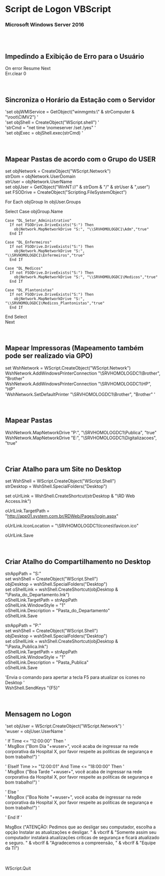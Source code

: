 # Script de Logon VBScript
### Microsoft Windows Server 2016  


<br><br>

## Impedindo a Exibição de Erro para o Usuário                               


On error Resume Next <br>
Err.clear 0 <br><br><br>



## Sincroniza o Horário da Estação com o Servidor                                   


'set objWMIService = GetObject("winmgmts:\\" & strComputer & "\root\CIMV2") ' <br>
'set objShell = CreateObject("WScript.shell") ' <br>
'strCmd = "net time \\nomeserver /set /yes" ' <br>
'set objExec = objShell.exec(strCmd) ' <br><br><br>



## Mapear Pastas de acordo com o Grupo do USER                               


set objNetwork = CreateObject("WScript.Network") <br>
strDom = objNetwork.UserDomain <br>
strUser = objNetwork.UserName <br>
set objUser = GetObject("WinNT://" & strDom & "/" & strUser & ",user") <br>
set FSODrive = CreateObject("Scripting.FileSystemObject") <br>

For Each objGroup In objUser.Groups <br>

  Select Case objGroup.Name <br>
  
    Case "DL_Setor_Administrativo"
      If not FSODrive.DriveExists("S:") Then
        objNetwork.MapNetworkDrive "S:", "\\SRVHOMOLOGDC1\Adm","true"
      End If

    Case "DL_Enfermeiros"
      If not FSODrive.DriveExists("S:") Then
        objNetwork.MapNetworkDrive "S:", "\\SRVHOMOLOGDC1\Enfermeiros","true"
      End If

    Case "DL_Medicos"
      If not FSODrive.DriveExists("S:") Then
        objNetwork.MapNetworkDrive "S:", "\\SRVHOMOLOGDC1\Medicos","true"
      End If

    Case "DL_Plantonistas"
      If not FSODrive.DriveExists("S:") Then
        objNetwork.MapNetworkDrive "S:", "\\SRVHOMOLOGDC1\Medicos_Plantonistas","true"
      End If

  End Select <br>
Next <br><br><br>



## Mapear Impressoras (Mapeamento também pode ser realizado via GPO)         


set WshNetwork = WScript.CreateObject("WScript.Network") <br>
WshNetwork.AddWindowsPrinterConnection "\\SRVHOMOLOGDC1\Brother", "Brother" <br>
WshNetwork.AddWindowsPrinterConnection "\\SRVHOMOLOGDC1\HP", "HP" <br>
'WshNetwork.SetDefaultPrinter "\\SRVHOMOLOGDC1\Brother", "Brother" ' <br><br><br>



## Mapear Pastas                                                             


WshNetwork.MapNetworkDrive "P:", "\\SRVHOMOLOGDC1\Publica", "true" <br>
WshNetwork.MapNetworkDrive "E:", "\\SRVHOMOLOGDC1\Digitalizacoes", "true" <br><br><br>



## Criar Atalho para um Site no Desktop                                      


set WshShell = WScript.CreateObject("WScript.Shell") <br>
strDesktop = WshShell.SpecialFolders("Desktop") <br>

set oUrlLink = WshShell.CreateShortcut(strDesktop & "\RD Web Access.lnk") <br>

oUrlLink.TargetPath = "http://app01.system.com.br/RDWeb/Pages/login.aspx" <br>

oUrlLink.IconLocation = "\\SRVHOMOLOGDC1\Icones\favicon.ico" <br>

oUrlLink.Save <br><br><br>



## Criar Atalho do Compartilhamento no Desktop                               


strAppPath = "S:\" <br>
set wshShell = CreateObject("WScript.Shell") <br>
objDesktop = wshShell.SpecialFolders("Desktop") <br>
set oShellLink = wshShell.CreateShortcut(objDesktop & "\Pasta_do_Departamento.lnk") <br>
oShellLink.TargetPath = strAppPath <br>
oShellLink.WindowStyle = "1" <br>
oShellLink.Description = "Pasta_do_Departamento" <br>
oShellLink.Save <br>

strAppPath = "P:\" <br>
set wshShell = CreateObject("WScript.Shell") <br>
objDesktop = wshShell.SpecialFolders("Desktop") <br>
set oShellLink = wshShell.CreateShortcut(objDesktop & "\Pasta_Publica.lnk") <br>
oShellLink.TargetPath = strAppPath <br>
oShellLink.WindowStyle = "1" <br>
oShellLink.Description = "Pasta_Publica" <br>
oShellLink.Save <br>

'Envia o comando para apertar a tecla F5 para atualizar os ícones no Desktop ' <br>
WshShell.SendKeys "{F5}" <br><br><br>



## Mensagem no Logon                                                         


'set objUser = WScript.CreateObject("WScript.Network") ' <br>
'wuser = objUser.UserName ' <br>

'  If Time <= "12:00:00" Then ' <br>
'    MsgBox ("Bom Dia "+wuser+", você acaba de ingressar na rede corporativa da Hospital X, por favor respeite as políticas de segurança e bom trabalho!") ' <br>

'  ElseIf Time >= "12:00:01" And Time <= "18:00:00" Then ' <br>
'    MsgBox ("Boa Tarde "+wuser+", você acaba de ingressar na rede corporativa da Hospital X, por favor respeite as políticas de segurança e bom trabalho!") ' <br>

'  Else ' <br>
'    MsgBox ("Boa Noite "+wuser+", você acaba de ingressar na rede corporativa da Hospital X, por favor respeite as políticas de segurança e bom trabalho!") ' <br>

'  End If ' <br>


MsgBox ("ATENÇÃO: Pedimos que ao desligar seu computador, escolha a opção Instalar as atualizações e desligar. " & vbcrlf & "Somente assim seu computador instalará atualizações críticas de segurança e ficará atualizado e seguro. " & vbcrlf & "Agradecemos a compreensão, " & vbcrlf & "Equipe da TI") <br><br>


<br>
WScript.Quit
